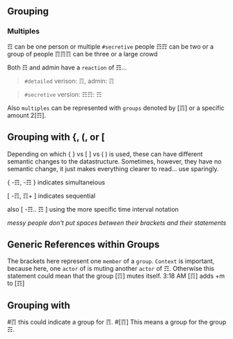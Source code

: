 ## Grouping

### Multiples
☶ can be one person or multiple `#secretive` people
☶☶ can be two or a group of people
☶☶☶ can be three or a large crowd

Both ☶ and admin have a `reaction` of ☶...
> `#detailed` verison: ☶, admin: ☶

> `#secretive` version: ☶☶: ☶

Also `multiples` can be represented with `groups` denoted by [☶] or a specific amount 2[☶].

## Grouping with {, (, or [ 
Depending on which { } vs [ ] vs ( ) is used, these can have different semantic changes to the datastructure.  Sometimes, however, they have no semantic change, it just makes everything clearer to read... use sparingly.

{ -☶, -☶ } indicates simultaneious

[ -☶, ☶+ ] indicates sequential

also [ -☶.. ☶ ] using the more specific time interval notation

*messy people don't put spaces between their brackets and their statements*

## Generic References within Groups
The brackets here represent one `member` of a `group`.  `Context` is important, because here, one `actor` of is muting another `actor` of ☶.  Otherwise this statement could mean that the group [☶] mutes itself.
3:18 AM [☶] adds +m to [☶]

## Grouping with #
#☶ this could indicate a group for ☶.  #[☶]  This means a group for the group ☶.